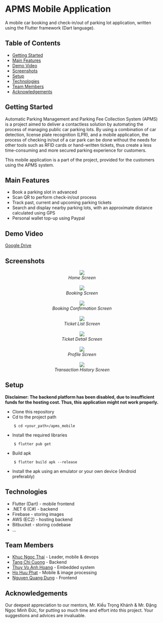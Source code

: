 # APMS Mobile Application

A mobile car booking and check-in/out of parking lot application, written using the Flutter framework (Dart language).

## Table of Contents
- [Getting Started](#getting-started)
- [Main Features](#main-features)
- [Demo Video](#demo)
- [Screenshots](#screenshots)
- [Setup](#setup)
- [Technologies](#technologies)
- [Team Members](#team-members)
- [Acknowledgements](#acknowledgements)

## Getting Started
Automatic Parking Management and Parking Fee Collection System (APMS) is a project aimed to deliver a contactless solution by automating the process of managing public car parking lots. By using a combination of car detection, license plate recognition (LPR), and a mobile application, the process of checking in/out of a car park can be done without the needs for other tools such as RFID cards or hand-written tickets, thus create a less time-consuming and more secured parking experience for customers.

This mobile application is a part of the project, provided for the customers using the APMS system. 

## Main Features
- Book a parking slot in advanced
- Scan QR to perform check-in/out process
- Track past, current and upcoming parking tickets
- Search and display nearby parking lots, with an approximate distance calculated using GPS
- Personal wallet top-up using Paypal

## Demo Video
[Google Drive](https://drive.google.com/file/d/1jyESUxwvDzqlbFS6RfKB3lHVdsrdocrl/view?usp=share_link)

## Screenshots
<p align="center">
  <img src="https://user-images.githubusercontent.com/77088395/215063737-ab8aba75-d486-47e7-bbb5-35104a7c5bd6.png" />
  <br>
  <em>Home Screen</em>
  <br>
  <br>
  <img src="https://user-images.githubusercontent.com/77088395/215063611-0c4cf5a2-7c82-40b2-8a17-f709fb748bf0.png" />
  <br>
  <em>Booking Screen</em>
  <br>
  <br>
  <img src="https://user-images.githubusercontent.com/77088395/215063620-cbcde59e-a43a-43c0-990f-5a09be9635fb.png" />
  <br>
  <em>Booking Confirmation Screen</em>
  <br>
  <br>
  <img src="https://user-images.githubusercontent.com/77088395/215063630-c0e3a0eb-a134-48ec-a8b3-075e057777a2.png" />
  <br>
  <em>Ticket List Screen</em>
  <br>
  <br>
  <img src="https://user-images.githubusercontent.com/77088395/215063641-b00117f7-1a04-4878-9131-549a5e0bd996.png" />
  <br>
  <em>Ticket Detail Screen</em>
  <br>
  <br>
  <img src="https://user-images.githubusercontent.com/77088395/215063655-19faf009-6ada-4ec8-ab57-93cc43e22266.png" />
  <br>
  <em>Profile Screen</em>
  <br>
  <br>
  <img src="https://user-images.githubusercontent.com/77088395/215063650-38c6e02b-aced-4df1-bd50-1cf9dd04dae3.png" />
  <br>
  <em>Transaction History Screen</em>
</p>

## Setup
**Disclaimer: The backend platform has been disabled, due to insufficient funds for the hosting cost. Thus, this application might not work properly.**
- Clone this repository
- Cd to the project path
```
    $ cd <your_path>/apms_mobile
```
- Install the required libraries
```
    $ flutter pub get
```
- Build apk
```
    $ flutter build apk --release
```
- Install the apk using an emulator or your own device (Android preferably)

## Technologies
- Flutter (Dart) - mobile frontend
- .NET 6 (C#) - backend
- Firebase - storing images
- AWS (EC2) - hosting backend
- Bitbucket - storing codebase
- ...

## Team Members
- [Khuc Ngoc Thai](https://github.com/Benjamin271201) - Leader, mobile & devops
- [Tang Chi Cuong](https://github.com/chicuong223) - Backend
- [Thuy Vo Anh Hoang](https://github.com/HoangTVA) - Embedded system
- [Ho Huu Phat](https://github.com/idark2004) - Mobile & image processing 
- [Nguyen Quang Dung](https://github.com/Wolf1910) - Frontend

## Acknowledgements
Our deepest appreciation to our mentors, Mr. Kiều Trọng Khánh & Mr. Đặng Ngọc Minh Đức, for putting so much time and effort into this project. Your suggestions and advices are invaluable.





